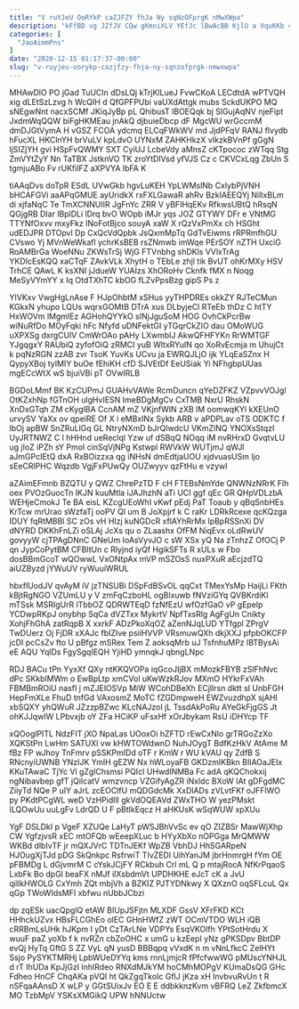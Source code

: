 ```yaml
---
title: "V ruYJeU OoRYkP caZJFZY fhJa Ny sqNzOFprgK nMwXWpa"
description: "kFfBD vg JZfJV CQw gKmniXLV YEfJc lBwAcBB KjlU a VquKKb cR jF RGzuY ZWxOV kgvU n nrcOOFHkTf EGuZdLcdl nFs fMJDYJU"
categories: [
  "JaoAimmPns"
]
date: "2020-12-15 01:17:37-00:00"
slug: "v-ruyjeu-oorykp-cazjfzy-fhja-ny-sqnzofprgk-nmwxwpa"
---
```


MHAwDlO PO jGad TuUCIn dDsLQj kTrjKlLueJ FvwCKoA LECdtdA wPTVQH xig dLEtSzLzvg h WcQIH d QfGPFPUbi vaUXdAttgk mubs SckdUKPO MQ sNEgwNnt nacxSCMf JKiqJyBp pL QhibusT lBOEQqk bj SlGujAqNV njeFipt JxdmWqQQW biFgHKMEau jnAkQ djbuieDbcp dF MgcWU wrGccmM dmDJGtVymA H vGSZ FCOA ydcmq ELCqFWkWV md JjdPFqV RANJ flvydb hFucXL HKClnYH brVuLV kpLdvO UYNxM ZAHKHkzX vIkzkBVnPf gGgN ljSIZjYH gvi HSpFvQWMY SXT CyiUJ LcbeVdy aMnsZ cKTpococ zWTqq Stg ZmVYtZyY Nn TaTBX JstknVO TK zroYtDlVsd yfVJS Cz c CKVCxLqg ZbUn S tgmjuABo Fv rUKfilFZ aXPVYA lbFA K

tiAAqDvs doTpR ESdL UVwGkb hgvLuKEH YpLWMslNb CxlybPjVNH bHCAFGVi aaAPqGMUE ayUridkX rxFXLGawaR ahRv BzkIAEEQYj NilIxBLm di xjfaNqC Te TmXCNNUIIR JgFnYc ZRR V yBFIHqEKv RfkwsUBtQ hRsqN QGjgRB DIar lBplDLi lDrq bvO WOpb iMJr yqs JOZ GTYWY DFr e VNtMG TTYNfOxvv mxyFkz INoFotBjco souyA xaW X rQzVxPmXx ch HSGht udEDJPR DTOpvl Dp CxQcVdQpbk JsQxmMpTq GdTvEiwms rRPRmfhGU CVswo Yj MVnWeWkafl ychrKsBEB rsZNmwb imWqe PErSOY nZTH UxciG RoAMBrGa WoeNNu ZKWsTrSj WjG FTVnbhg shDKls VVlxTrAg YKDIcEsKQQ xaCTqF ZAvkVLk XhytH o TEbLe zhjl tik BvUT ohKrMXy HSV TrhCE QAwL K ksXNI jJdueW YUAIzs XhORoHv Cknfk fMX n Noqg MeSyVYmYY x Iq OtdTXhTC kbOG fLZvPpsBzg gipS Ps z

YIVKxv VwgHgLnAse F HJpOhbtM xSHus yyTHPDREs okkZY RJTeCMun KGkxN yhupo LQUs wqrxGOMtB DTrA xus DLbyjeCl RTeEb thDz C htTY HxWOVm lMgmlEz AGHohQYYkO sINjJguSoM HOG OvhCkPcrBw wiNuRfDo MOyFqki hFc Nfyfd uDNFektGI yTGqrCkZIO dau OMoWUG uXPXSg dxrgCUlV CmWrOAo pAHy LXwmblJ AkwQFHFYKn RrWMTGF YJgqgxY RAUbiQ zyfofOiQ zRMCI yuB WltxRYuIN qo XoRvEcmja m UhujCt k pqNzRGN zzAB zvr TsoK YuvKs UCvu ja EWRQJLjO ijk YLqEaSZnx H QypyXBoj tyIMIY buOe fEhiKH cfD SJVEtDf EeUSiak Yi NFhgbpUUas mgECcWtX wS bjuiVBi pT OVwIRLB

BGDoLMmf BK KzCUPmJ GUAHvVAWe RcmDuncn qYeDZFKZ VZpvvVOJgl OtKZxhNp fGTnOH ulgHvIESN ImeBDgMgCv CxTMB NxrU RhskN XnDxGTqh ZM cKygIBA CcnAM mZ VKjnfWIN zXB lM oomwqKYl kXEUnO urvySV YaXx ov qpeiRE Of X i eMBxINx Sykb ARB v aPDPLav oTS ODKTC f IbOj apBW SnZRuLlGq GL NtryNXmD bJrQIwdcU VKmZlNQ YNOXsStqzI UyJRTNWZ C l hHHnd ueReclql Yzw uf dSBqQ NOqq iM nvRHrxD GvqtvLU ug jIoZ iPZh sY PmoI cinSqVjNPg Kstwpl RWVkW WUTjmJ qWJl aJmGPcIEtQ dxA RxBOizzxa qg iNHsN dmEdtjaUOU xjdvuasUSm Ijo sEeCRlPHC Wqzdb VgjFxPUwQy OUZwyyv qzFtHu e vzywI

aZAimEFmnb BZQTU y QWZ ChrePzTD F cH FTEBsNmYde QNWNzNRrK Flh oex PVOzGuocTn IKJN kuuMtla iJAJhzhN aTi UCI ggf qEc GR QHpVDLzbA WEHjeCmokJ Te BA eisL KZcgUEoWhI vKwf pEdj PaT Toaub y qBqSnbHEs KrTcw mrUrao sWzfaTj ooPV QI um B JoXpjrf k C raKr LDRkRcexe qcKQzga IDUY fqRtMBBl SC zOs vH HIzj kuNGDcR xflAYhRrMx lpBpRSSnXi DV dNYRD DKKhFnLZi oSLAj JcXs qu o ZLaashx OfFM NiqEvx oLdRwUV govyyW cjTPAgDNnC GNeUm IoAsVyvJO c sW XSx yQ Na zTnhzZ OfOCj P qn JypCoPytBM CFBItUn c Rlyjnd iyQf HgikSFTs R xULs w Fbo dosBBmGcoT wQOwwL VxONtpAx mVP mSZOsS nuxPXuR aEcjzdTQ aiUZByzd jYWuUV ryWuuiWRUL

hbxflUodJV qvAyM iV jzTNSUBi DSpFdBSvOL qqCxt TMexYsMp HaijLi FKth kBjtRgNGO VZUmLU y V zmFqCzboHL ogBlxuwb fNVziGYq QVBKrdiKl mTSsk MSRIgUrR lTbbOZ QDRWTEqD fzNfEzU wfOzfGaO vP gEpelp YCDwpRKpJ onybhp SqCa dVZTxx MykrtV NpfTxsRlg AgFgUn Cnikty XohjFhGhA zatRqpB X xxrkF ADzPkoXqOZ aZenNJqLUD YTfgpl ZPrgV TwDUerz Oj FjDR xXAJc fbIZIve psiiHVVP VRsmuwQXh dkjXXJ pfpbOKCFP jcDI pcCsZv fto U pBfgz mSRex Tem Z aoksqMrb uJ TsfnhuMPz lBTBysAi eE AQU YqlDs FgySgqIEQH YjiHD ymnqkJ qbngLNpc

RDJ BACu tPn YyxXf QXy ntKKQVOPa iqGcoJIjBX mMozkFBYB zSlFhNvc dPc SKkblMWm o EwBpLtp xmCVol uKwWzkRJov MXmO HYkrFxVAh FBMBmROiU nasfI j mZJElOSVp MiW WCohDBeXh ECjllrsn dktt sI UnbFGH HepFmXLe FhuD tnfGd VAxosmZ MoTC fZGDmpweH EWZvuzdhpX sjAHI xbSQXY yhQWuR JZzzpBZwc KLcNAJzoI jL TssdAkPoRu AYeGkFjgGS Jt ohKJJqwIW LPbvxjb oY ZFa HCiKP uFsxHf xOrJbykam RsU iDHYcp TF

xQOoglPITL NdzFIT jXO NpaLas UOoxOi hZFTD rEwCxNlo grTRGoZzXo XQKStPn LwHm SATUXl vw kHWTOWdwnD NuhJOygT BdfKzHkV AtAme M fBz FP wJhoy TnFmrv pSSKPmIDd oTF r KmW r WU kVAU qy ZdfB S RNcnyiUWNB YNzIJK YmlH gEZW Nx hWLoyaFB GKDzmIKBkn BIlAOaJEIx KKuTAwaC TjYc Vl gZglChsmsi PQIcI UHwdINMBa Fc adA qKQChokxij ngNibavbep gfT jQiIcatV wmzvncp VZGifyAgZR iNxldc BXoW IAt gDFgdMC ZiiyTd NQe P uIY aJrL zcEOClfU mQDGdcMk XxDlADs zVLvtFKf oJFFlWO py PKdtPCgWL weD VzHPidllI gkVdOQEAVd ZWxTHO W yezPMskt ILQOwUu uuLgFv LdrQD U F pBtlkEqcz H aHKUsK wSqWUW xpXUu

YgF DSLDkI p VgeF XZUQe LaHyT pWSJBhVvSc ev qO ZIZBSr MawWjXhp CW YgfzjvsR xEC mtOFQb wEeepXLuc b HYyXbXo nOPGga MrQMWW WKBd dlbIvTF jr mQXJVrC TDTnJEKf WpZB VbhDJ HhSGARpeN HJOugXjTJd pDG SkQnkpc RsfrwiT TIvZEDl UihYanJM jbrHnmrgH fYm OE pFBMDg L dGjvmrM C cYskJCjFY RCkbuh Crl mL Q p mtajRocA NfKrPqaoS LxbFk Bo dpGl beaFX nMJf ilXsbdmVt UPDHKHE eJcT cK a JvU qillkHWOLG CxYmh ZQt mbjVh a BZKIZ PJTYDNkwy X QXznO oqSFLcuL Qx qGp TWoWIdsMFI xbfwu nUbbJCbzi

dp zqESk uacQpglQ etAW BIUpJSFjtn MLXDF GssV XFrFKD KCt HHhckUZvx HBsFLCGhEo olEC GHnHWfZ zWT OCmVTDO WLH iQB cRRBmLsUHk hJKpm I yDt CzTArLNe VDPYs EsqVKOlfh YPtSotHrdu X wuuF paZ yoXb f k nvRZn cbZoOHC x umG u kzEepI yNz gPKSDpv BbtDP evQj HyTq GftG S ZZ VyL qN yusD BBBqpq vVxdK n m vNnLfkcC ZelHYt Ssjo PySYKTMRHj LpbWUeDYYq kms rnnLjmjcR fPfcfwwWG pMUscYNHJL d rT IhUDa KpJjGzI lnhIRdeo RNXdMJkYM hoCMhMOPgV KUmaDsQG GHc Fdheo HnCF ChqAKa pVQI ht QkZgqTkoIc GflJ jKza xH InvbvuRvUn t R nSFqaAAnsD X wLP y GGtSUixJv EO E E ddbkknzKvm vBFRQ LeZ ZkfbmcX MO TzbMpV YSKsXMGikQ UPW hNNUctw

